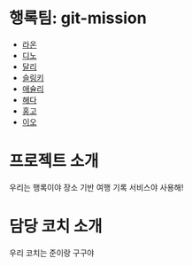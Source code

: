 # 행록팀: git-mission

- [라온](https://github.com/mcodnjs/git-mission/blob/main/raon.md)
- [디노](https://github.com/mcodnjs/git-mission/blob/main/dino.md)
- [달리](https://github.com/mcodnjs/git-mission/blob/main/dali.md)
- [슬링키](https://github.com/mcodnjs/git-mission/blob/main/SLINKY.md)
- [애슐리](https://github.com/mcodnjs/git-mission/blob/main/ASHLEY.md)
- [해다](https://github.com/mcodnjs/git-mission/blob/main/Heather.md)
- [홍고](https://github.com/mcodnjs/git-mission/blob/main/hongo.md)
- [이오](https://github.com/mcodnjs/git-mission/blob/main/이오.md)

# 프로젝트 소개
우리는 행록이야
장소 기반 여행 기록 서비스야
사용해!

# 담당 코치 소개
우리 코치는 준이랑 구구야